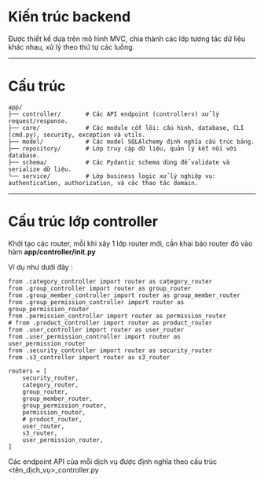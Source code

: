 # Kiến trúc backend

Được thiết kế dựa trên mô hình MVC, chia thành các lớp tương tác dữ liệu khác nhau, xử lý theo thứ tự các luồng.

---
# Cấu trúc 
```
app/
├── controller/       # Các API endpoint (controllers) xử lý request/response.
├── core/             # Các module cốt lõi: cấu hình, database, CLI (cmd.py), security, exception và utils.
├── model/            # Các model SQLAlchemy định nghĩa cấu trúc bảng.
├── repository/       # Lớp truy cập dữ liệu, quản lý kết nối với database.
├── schema/           # Các Pydantic schema dùng để validate và serialize dữ liệu.
└── service/          # Lớp business logic xử lý nghiệp vụ: authentication, authorization, và các thao tác domain.
```
---
# Cấu trúc lớp controller

Khởi tạo các router, mỗi khi xây 1 lớp router mới, cần khai báo router đó vào hàm **app/controller/__init__.py**

Ví dụ như dưới đây : 
```
from .category_controller import router as category_router
from .group_controller import router as group_router
from .group_member_controller import router as group_member_router
from .group_permission_controller import router as group_permission_router
from .permission_controller import router as permission_router
# from .product_controller import router as product_router
from .user_controller import router as user_router
from .user_permission_controller import router as user_permission_router
from .security_controller import router as security_router
from .s3_controller import router as s3_router

routers = [
    security_router,
    category_router,
    group_router,
    group_member_router,
    group_permission_router,
    permission_router,
    # product_router,
    user_router,
    s3_router,
    user_permission_router,
]
```

Các endpoint API của mỗi dịch vụ được định nghĩa theo cấu trúc <tên_dịch_vụ>_controller.py

